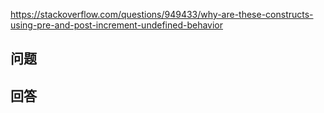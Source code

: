 <https://stackoverflow.com/questions/949433/why-are-these-constructs-using-pre-and-post-increment-undefined-behavior>

## 问题



## 回答
